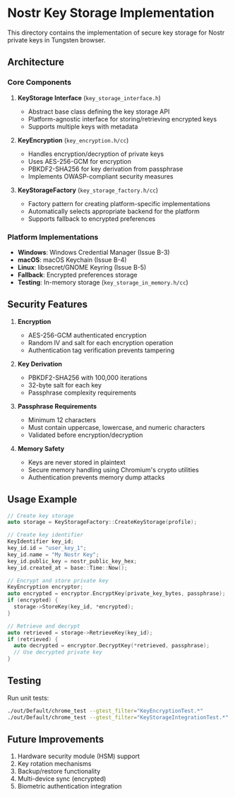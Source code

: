 # Nostr Key Storage Implementation

This directory contains the implementation of secure key storage for Nostr private keys in Tungsten browser.

## Architecture

### Core Components

1. **KeyStorage Interface** (`key_storage_interface.h`)
   - Abstract base class defining the key storage API
   - Platform-agnostic interface for storing/retrieving encrypted keys
   - Supports multiple keys with metadata

2. **KeyEncryption** (`key_encryption.h/cc`)
   - Handles encryption/decryption of private keys
   - Uses AES-256-GCM for encryption
   - PBKDF2-SHA256 for key derivation from passphrase
   - Implements OWASP-compliant security measures

3. **KeyStorageFactory** (`key_storage_factory.h/cc`)
   - Factory pattern for creating platform-specific implementations
   - Automatically selects appropriate backend for the platform
   - Supports fallback to encrypted preferences

### Platform Implementations

- **Windows**: Windows Credential Manager (Issue B-3)
- **macOS**: macOS Keychain (Issue B-4)
- **Linux**: libsecret/GNOME Keyring (Issue B-5)
- **Fallback**: Encrypted preferences storage
- **Testing**: In-memory storage (`key_storage_in_memory.h/cc`)

## Security Features

1. **Encryption**
   - AES-256-GCM authenticated encryption
   - Random IV and salt for each encryption operation
   - Authentication tag verification prevents tampering

2. **Key Derivation**
   - PBKDF2-SHA256 with 100,000 iterations
   - 32-byte salt for each key
   - Passphrase complexity requirements

3. **Passphrase Requirements**
   - Minimum 12 characters
   - Must contain uppercase, lowercase, and numeric characters
   - Validated before encryption/decryption

4. **Memory Safety**
   - Keys are never stored in plaintext
   - Secure memory handling using Chromium's crypto utilities
   - Authentication prevents memory dump attacks

## Usage Example

```cpp
// Create key storage
auto storage = KeyStorageFactory::CreateKeyStorage(profile);

// Create key identifier
KeyIdentifier key_id;
key_id.id = "user_key_1";
key_id.name = "My Nostr Key";
key_id.public_key = nostr_public_key_hex;
key_id.created_at = base::Time::Now();

// Encrypt and store private key
KeyEncryption encryptor;
auto encrypted = encryptor.EncryptKey(private_key_bytes, passphrase);
if (encrypted) {
  storage->StoreKey(key_id, *encrypted);
}

// Retrieve and decrypt
auto retrieved = storage->RetrieveKey(key_id);
if (retrieved) {
  auto decrypted = encryptor.DecryptKey(*retrieved, passphrase);
  // Use decrypted private key
}
```

## Testing

Run unit tests:
```bash
./out/Default/chrome_test --gtest_filter="KeyEncryptionTest.*"
./out/Default/chrome_test --gtest_filter="KeyStorageIntegrationTest.*"
```

## Future Improvements

1. Hardware security module (HSM) support
2. Key rotation mechanisms
3. Backup/restore functionality
4. Multi-device sync (encrypted)
5. Biometric authentication integration